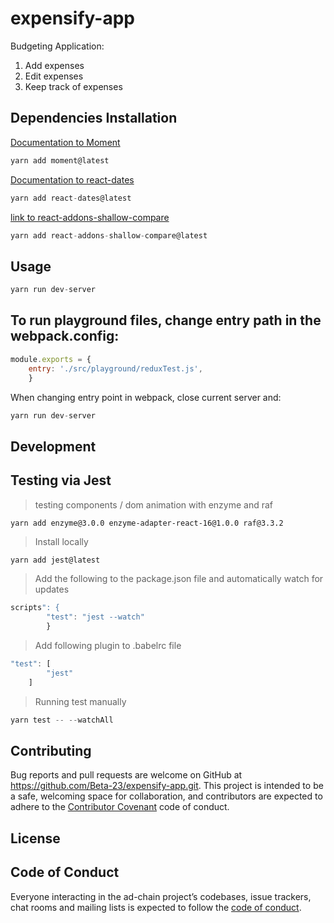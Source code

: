 # expensify-app
Budgeting Application:  
1. Add expenses
2. Edit expenses
3. Keep track of expenses

## Dependencies Installation
[Documentation to Moment](https://momentjs.com/)
```JavaScript
yarn add moment@latest
```
[Documentation to react-dates](https://github.com/airbnb/react-dates)
```JavaScript
yarn add react-dates@latest
```
[link to react-addons-shallow-compare](https://www.npmjs.com/package/react-addons-shallow-compare)
```JavaScript
yarn add react-addons-shallow-compare@latest
```

## Usage
```JavaScript
yarn run dev-server
```
## To run playground files, change entry path in the webpack.config:
```JavaScript
module.exports = {
    entry: './src/playground/reduxTest.js',
    }
``` 
 When changing entry point in webpack, close current server and:
```JavaScript - **Restart Your Server**
yarn run dev-server
```  
## Development

## Testing via Jest
> testing components / dom animation with enzyme and raf
```
yarn add enzyme@3.0.0 enzyme-adapter-react-16@1.0.0 raf@3.3.2
```

> Install locally 
```JavaScript
yarn add jest@latest
```
> Add the following to the package.json file and automatically watch for updates
```JavaScript
scripts": {
        "test": "jest --watch"
        }
```
> Add following plugin to .babelrc file
```JavaScript
"test": [
        "jest"
    ]
```
> Running test manually
```JavaScript
yarn test -- --watchAll
```

## Contributing

Bug reports and pull requests are welcome on GitHub at https://github.com/Beta-23/expensify-app.git. This project is intended to be a safe, welcoming space for collaboration, and contributors are expected to adhere to the [Contributor Covenant](http://contributor-covenant.org) code of conduct.

## License



## Code of Conduct

Everyone interacting in the ad-chain project’s codebases, issue trackers, chat rooms and mailing lists is expected to follow the [code of conduct](https://github.com/Beta-23/ad-chain/blob/master/CODE_OF_CONDUCT.md).